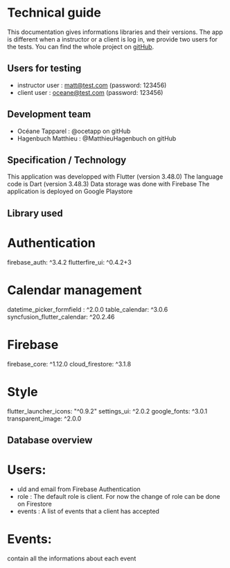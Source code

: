 

# Technical guide
This documentation gives informations libraries and their versions.
The app is different when a instructor or a client is log in, we provide two users for the tests.
You can find the whole project on [gitHub](https://github.com/MatthieuHagenbuch/projectmaster).

## Users for testing
- instructor user : matt@test.com (password: 123456)
- client user : oceane@test.com (password: 123456)

## Development team
- Océane Tapparel : @ocetapp on gitHub
- Hagenbuch Matthieu : @MatthieuHagenbuch on gitHub

## Specification / Technology
This application was developped with Flutter (version 3.48.0)
The language code is Dart (version 3.48.3)
Data storage was done with Firebase
The application is deployed on Google Playstore

## Library used
# Authentication
  firebase_auth: ^3.4.2
  flutterfire_ui: ^0.4.2+3
# Calendar management
  datetime_picker_formfield : ^2.0.0
  table_calendar: ^3.0.6
  syncfusion_flutter_calendar: ^20.2.46
# Firebase
  firebase_core: ^1.12.0
  cloud_firestore: ^3.1.8 
# Style
  flutter_launcher_icons: "^0.9.2"
  settings_ui: ^2.0.2
  google_fonts: ^3.0.1
  transparent_image: ^2.0.0


## Database overview
# Users:
- uId and email from Firebase Authentication
- role : The default role is client. For now the change of role can be done on Firestore
- events : A list of events that a client has accepted

# Events:
contain all the informations about each event


  

 

 